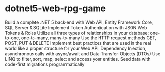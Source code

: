 # dotnet5-web-rpg-game

Build a complete .NET 5 back-end with Web API, Entity Framework Core, SQL Server & SQLite
Implement Token Authentication with JSON Web Tokens & Roles
Utilize all three types of relationships in your database: one-to-one, one-to-many, many-to-many
Use the HTTP request methods GET, POST, PUT & DELETE
Implement best practices that are used in the real world like a proper structure for your Web API, Dependency Injection, asynchronous calls with async/await and Data-Transfer-Objects (DTOs)
Use LINQ to filter, sort, map, select and access your entities.
Seed data with code-first migrations programmatically
